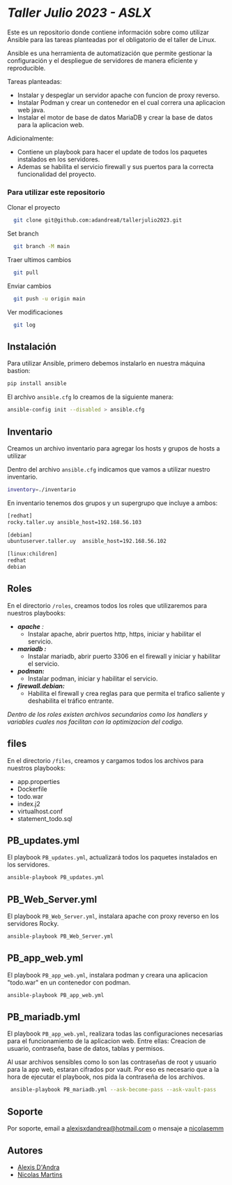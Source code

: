 # _Taller Julio 2023 - ASLX_ 
Este es un repositorio donde contiene información sobre como utilizar Ansible para las tareas planteadas por el obligatorio de el taller de Linux.

Ansible es una herramienta de automatización que permite gestionar la configuración y el despliegue de servidores de manera eficiente y reproducible.

Tareas planteadas:
   - Instalar y despeglar un servidor apache con funcion de proxy reverso.
   - Instalar Podman y crear un contenedor en el cual correra una aplicacion web java.
   - Instalar el motor de base de datos MariaDB y crear la base de datos para la aplicacion web.

Adicionalmente:
  -  Contiene un playbook para hacer el update de todos los paquetes instalados en los servidores.
  -  Ademas se habilita el servicio firewall y sus puertos para la correcta funcionalidad del proyecto.



### Para utilizar este repositorio

Clonar el proyecto

```bash
  git clone git@github.com:adandrea8/tallerjulio2023.git
```

Set branch

```bash
  git branch -M main
```
Traer ultimos cambios

```bash
  git pull
```

Enviar cambios

```bash
  git push -u origin main
```

Ver modificaciones

```bash
  git log
```

## Instalación

Para utilizar Ansible, primero debemos instalarlo en nuestra máquina bastion:

```bash
pip install ansible
```

El archivo `ansible.cfg` lo creamos de la siguiente manera:

```bash
ansible-config init --disabled > ansible.cfg
```


## Inventario
Creamos un archivo inventario para agregar los hosts y grupos de hosts a utilizar 

Dentro del archivo `ansible.cfg` indicamos que vamos a utilizar nuestro inventario.

```bash
inventory=./inventario
```
En inventario tenemos dos grupos y un supergrupo que incluye a ambos:

```bash
[redhat]
rocky.taller.uy	ansible_host=192.168.56.103

[debian]
ubuntuserver.taller.uy	ansible_host=192.168.56.102

[linux:children]
redhat
debian 
```


## Roles

En el directorio `/roles`, creamos todos los roles que utilizaremos para nuestros playbooks:

- _**apache** :_
  - Instalar apache, abrir puertos http, https, iniciar y habilitar el servicio.
- _**mariadb :**_
  - Instalar mariadb, abrir puerto 3306 en el firewall y iniciar y habilitar el servicio.
- _**podman:**_
  - Instalar podman, iniciar y habilitar el servicio.
- _**firewall.debian:**_
    - Habilita el firewall y crea reglas para que permita el trafico saliente y deshabilita el tráfico entrante.


_Dentro de los roles existen archivos secundarios como los handlers y variables cuales nos facilitan con la optimizacion del codigo._


## files
En el directorio `/files`, creamos y cargamos todos los archivos para nuestros playbooks:

- app.properties
- Dockerfile
- todo.war
- index.j2
- virtualhost.conf
- statement_todo.sql


## PB_updates.yml

El playbook `PB_updates.yml`, actualizará todos los paquetes instalados en los servidores.

```bash
ansible-playbook PB_updates.yml
```


## PB_Web_Server.yml

El playbook `PB_Web_Server.yml`, instalara apache con proxy reverso en los servidores Rocky.

```bash
ansible-playbook PB_Web_Server.yml
```

## PB_app_web.yml

El playbook `PB_app_web.yml`, instalara podman y creara una aplicacion "todo.war" en un contenedor con podman.

```bash
ansible-playbook PB_app_web.yml
```

## PB_mariadb.yml

El playbook `PB_app_web.yml`, realizara todas las configuraciones necesarias para el funcionamiento de la aplicacion web. Entre ellas: Creacion de usuario, contraseña, base de datos, tablas y permisos.

Al usar archivos sensibles como lo son las contraseñas de root y usuario para la app web, estaran cifrados por vault.
Por eso es necesario que a la hora de ejecutar el playbook, nos pida la contraseña de los archivos. 

```bash
 ansible-playbook PB_mariadb.yml --ask-become-pass --ask-vault-pass
```


## Soporte

Por soporte, email a alexisxdandrea@hotmail.com o mensaje a [nicolasemm](https://github.com/nicolasemm)


## Autores

- [Alexis D'Andra](https://www.github.com/adandrea8)
- [Nicolas Martins](https://github.com/nicolasemm)


